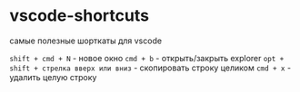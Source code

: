 # vscode-shortcuts
самые полезные шорткаты для vscode

`shift + cmd + N` - новое окно
`cmd + b` - открыть/закрыть explorer
`opt + shift + стрелка вверх или вниз` - скопировать строку целиком
`cmd + x` - удалить целую строку  